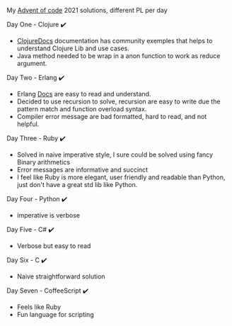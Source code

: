 My [Advent of code](https://adventofcode.com/) 2021 solutions, different PL per day

Day One - Clojure ✔️
- [ClojureDocs]( https://clojuredocs.org/ ) documentation has community exemples that helps to understand Clojure Lib and use cases.
- Java method needed to be wrap in a anon function to work as reduce argument.

Day Two - Erlang ✔️
- Erlang [Docs](https://www.erlang.org/doc) are easy to read and understand.
- Decided to use recursion to solve, recursion are easy to write due the pattern match and function overload syntax.
- Compiler error message are bad formatted, hard to read, and not helpful. 

Day Three - Ruby ✔️
- Solved in naive imperative style, I sure could be solved using fancy Binary arithmetics
- Error messages are informative and succinct
- I feel like Ruby is more elegant, user friendly and readable than Python, just don't have a great std lib like Python.

Day Four - Python ✔️
- imperative is verbose 

Day Five - C# ✔️
- Verbose but easy to read 

Day Six - C ✔️
- Naive straightforward solution 

Day Seven - CoffeeScript ✔️
- Feels like Ruby
- Fun language for scripting 

